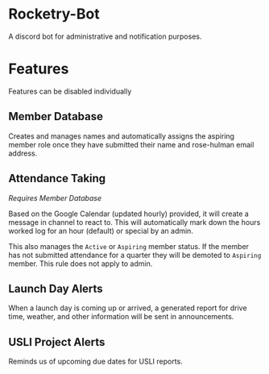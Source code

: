 # Rocketry-Bot
 A discord bot for administrative and notification purposes.

# Features
Features can be disabled individually
## Member Database
Creates and manages names and automatically assigns the aspiring member role once they have submitted their name and rose-hulman email address.

## Attendance Taking
*Requires Member Database*

Based on the Google Calendar (updated hourly) provided, it will create a message in channel to react to.
This will automatically mark down the hours worked log for an hour (default) or special by an admin.

This also manages the `Active` or `Aspiring` member status. If the member has not submitted attendance for a quarter they will be demoted to `Aspiring` member. This rule does not apply to admin.

## Launch Day Alerts
When a launch day is coming up or arrived, a generated report for drive time, weather, and other information will be sent in announcements. 

## USLI Project Alerts
Reminds us of upcoming due dates for USLI reports.